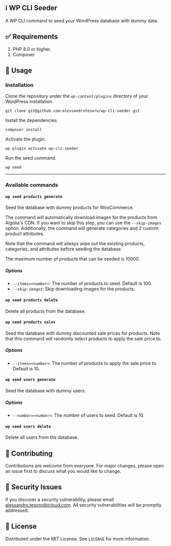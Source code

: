 <!-- ABOUT THE PROJECT -->
## ℹ️ WP CLI Seeder
A WP CLI command to seed your WordPress database with dummy data.

<!-- GETTING STARTED -->
## ✅ Requirements

1. PHP 8.0 or higher.
2. Composer

<!-- GETTING STARTED -->
## 📖 Usage

### Installation

Clone the repository under the `wp-content/plugins` directory of your WordPress installation.

```
git clone git@github.com:alessandrotesoro/wp-cli-seeder.git
```

Install the dependencies.

```
composer install
```

Activate the plugin.

```
wp plugin activate wp-cli-seeder
```

Run the seed command.

```
wp seed
```
---

### Available commands

#### `wp seed products generate`

Seed the database with dummy products for WooCommerce.

The command will automatically download images for the products from Algolia's CDN. If you want to skip this step, you can use the `--skip-images` option. Additionally, the command will generate categories and 2 custom product attributes.

Note that the command will always wipe out the existing products, categories, and attributes before seeding the database.

The maximum number of products that can be seeded is 10000.

##### Options

- `--items=<number>`: The number of products to seed. Default is 100.
- `--skip-images`: Skip downloading images for the products.

#### `wp seed products delete`

Delete all products from the database.

#### `wp seed products sales`

Seed the database with dummy discounted sale prices for products. Note that this command will randomly select products to apply the sale price to.

##### Options

- `--items=<number>`: The number of products to apply the sale price to. Default is 10.

#### `wp seed users generate`

Seed the database with dummy users.

##### Options

- `--number=<number>`: The number of users to seed. Default is 10.

#### `wp seed users delete`

Delete all users from the database.

<!-- CONTRIBUTING -->
## 🤝 Contributing

Contributions are welcome from everyone. For major changes, please open an issue first to discuss what you would like to change.

## 🚨 Security Issues
If you discover a security vulnerability, please email [alessandro.tesoro@icloud.com](mailto:alessandro.tesoro@icloud.com). All security vulnerabilities will be promptly addressed.

<!-- LICENSE -->
## 🔖 License

Distributed under the MIT License. See `LICENSE` for more information.
